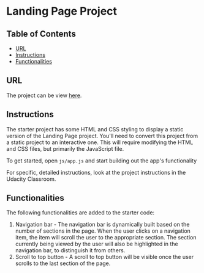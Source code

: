 # Landing Page Project

## Table of Contents

* [URL](#url)
* [Instructions](#instructions)
* [Functionalities](#functionalities)

## URL

The project can be view [here](https://amazing-shockley-fe1ac6.netlify.app/).

## Instructions

The starter project has some HTML and CSS styling to display a static version of the Landing Page project. You'll need to convert this project from a static project to an interactive one. This will require modifying the HTML and CSS files, but primarily the JavaScript file.

To get started, open `js/app.js` and start building out the app's functionality

For specific, detailed instructions, look at the project instructions in the Udacity Classroom.

## Functionalities

The following functionalities are added to the starter code:
1. Navigation bar - The navigation bar is dynamically built based on the number of sections in the page. When the user clicks on a navigation item, the item will scroll the user to the appropriate section. The section currently being viewed by the user will also be highlighted in the navigation bar, to distinguish it from others.
2. Scroll to top button - A scroll to top button will be visible once the user scrolls to the last section of the page.
